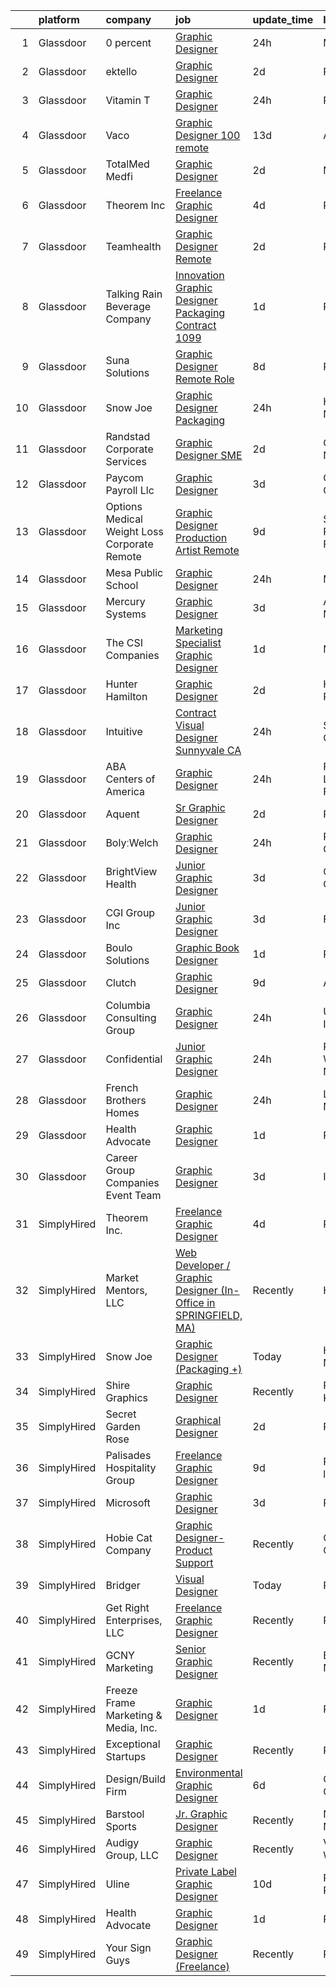 

|    | platform    | company                                         | job                                                                                                                                                                                                                                                                                                                                                                                                                                                                                                                                                                                                                                                                                                                                                                                                                                                                                                                                                                                                                           | update_time   | location             |
|---:|:------------|:------------------------------------------------|:------------------------------------------------------------------------------------------------------------------------------------------------------------------------------------------------------------------------------------------------------------------------------------------------------------------------------------------------------------------------------------------------------------------------------------------------------------------------------------------------------------------------------------------------------------------------------------------------------------------------------------------------------------------------------------------------------------------------------------------------------------------------------------------------------------------------------------------------------------------------------------------------------------------------------------------------------------------------------------------------------------------------------|:--------------|:---------------------|
|  1 | Glassdoor   | 0 percent                                       | [Graphic Designer](https://www.glassdoor.com/partner/jobListing.htm?pos=128&ao=1136043&s=58&guid=00000181706e939ba11890e74494bfa6&src=GD_JOB_AD&t=SR&vt=w&cs=1_96939d92&cb=1655448704361&jobListingId=1007945004463&jrtk=3-0-1g5o6t4u3m6oo801-1g5o6t4ugk62e800-33f6cca3065f86f6-)                                                                                                                                                                                                                                                                                                                                                                                                                                                                                                                                                                                                                                                                                                                                             | 24h           | Miami, FL            |
|  2 | Glassdoor   | ektello                                         | [Graphic Designer](https://www.glassdoor.com/partner/jobListing.htm?pos=116&ao=1110586&s=58&guid=00000181706e939ba11890e74494bfa6&src=GD_JOB_AD&t=SR&vt=w&ea=1&cs=1_f957e367&cb=1655448704360&jobListingId=1007939128624&cpc=BAEB662971763A76&jrtk=3-0-1g5o6t4u3m6oo801-1g5o6t4ugk62e800-d7097553dbd97a02--6NYlbfkN0CLjQmfy67UqlWxJvyH5uxFrQGBFL1cdeZdgq-fUlKTljvii19VO40o9hODfeR06z7sDy9XtxZGHLH6ohET2hG2vKxb4rhxy2YOTlWswlgTL2P2wMLvE1IMPlX1FU-a22U8whA9cVrk7NhbfzDHfYz4fNNRug29XSALXPgIPp-QIayVf0hJBA6dMV2NBwdWEkNMob9BOOpzlkgQRvmnD2Biz1LJQGspaD-Y7CMn1dgWFq9Ir348Dje02jGPkAC0PeY1mInbojGvCtC5WBM0-aY4acHUbT1ztVneq5i7Mkt0qexjvAWB82YRBof7Klp8le8vAZFja8W8mQLvsJA8zWYUIr8u8m3u9pJ8tyVRMNQk3uEzL3V0s2YIJbBXQTPJ5tzkw0iG1-C4cvWDG4CLaHdAyph42cwQYpAqWXiCIZr6sGjnrwQrEcZhnZd587UarVLCc-G0ktDW-dLSUAhVny2KI-n7uPMeU4FW8ltyZkUvIUiT0gxYsc5IGtYg0zm9TseeHDUi7UxxOw%3D%3D)                                                                                                                                                       | 2d            | Remote               |
|  3 | Glassdoor   | Vitamin T                                       | [Graphic Designer](https://www.glassdoor.com/partner/jobListing.htm?pos=119&ao=1110586&s=58&guid=00000181706e939ba11890e74494bfa6&src=GD_JOB_AD&t=SR&vt=w&cs=1_f3d29c2d&cb=1655448704360&jobListingId=1007945433367&cpc=FA84DF7EA1EC2398&jrtk=3-0-1g5o6t4u3m6oo801-1g5o6t4ugk62e800-6bf31e8b81fa36aa--6NYlbfkN0DMrcEu7yrtATojKJA7cEzGQ3FdRGWLh0CZQInL4ECGI6k5tN82kdM0OKoro5eXmjpfezI00Q-HLmes2mpC2LoGeaegKU06BtmoT76B45YvDzTADU2RRCvXd4EtI6tKhIyYGvNzaSTH3kkihj9y7QgV8fGb4AJe_cbRrh5DqwmD-CNuzXg-nDwAhUol4gRg9PYKpbT6onluOjR8R6C-3k0OPP9BoWfkpi5D1lWa9JB-AOvP2W5En12jbdCJIwEDKkJzIyxYj55-n6EUkMPN5v4pep5x79-A9GW6dQTEB6mQB_qHudvW6-0i_muOCj2Igz3Ehhw2LeiH-QHAxw-MEbbK0alI0zDxUUHNNbpF2Uyoz_QctV2OfxGFY78XBo0mk1WUanKhq2Ac6cL4TSvYJP3cdALpl8VYZjr8owX8SajVkHQolbWWETmpNQNKS53YcothwaI2pxwRCeRlNAznuli__LwdWmQCOrc%3D)                                                                                                                                                                                                          | 24h           | Remote               |
|  4 | Glassdoor   | Vaco                                            | [Graphic Designer   100  remote](https://www.glassdoor.com/partner/jobListing.htm?pos=115&ao=1110586&s=58&guid=00000181706e939ba11890e74494bfa6&src=GD_JOB_AD&t=SR&vt=w&ea=1&cs=1_838adf32&cb=1655448704360&jobListingId=1007916376483&cpc=2CAED5C921A5F994&jrtk=3-0-1g5o6t4u3m6oo801-1g5o6t4ugk62e800-08f28e733b05aaab--6NYlbfkN0D_sybMACCpf9B-677oK5j6rPldVB6BlrVvFjO_o-GJZbzuF-qh4PxErFUqfUsv_6vhl0jY5Q-yQPH-iHKHcp_XDbJBS22ZwItoKejFa_j4izDEiupumHMXEFJCGUZZEOt2d_BvevA5K6Uc0H9mlJj2RyN6QL_iHcfzLqKw589fVrR8pTihbEaeP70vSMdkvnWM0fwzMAgumrVeSORGb5-8uCL_Kn8Bv8p-2JvCJoaOOh3IX_8iZ-MGjKBui2lu94QBoFx0nq58fg4raUFSiwcNSLAfs52SvdRyp8rLeBD3jPow471FiMNY66tp0EzkEvx5yfON117O3w5O90x0EUPjj_sTA92lREd-ywmx7THsEkYwbccjcPn8b_BJ5eYy3vxLtlPV9eOCP91N9rHWRN4uo7wFTXdk-wFsTQsgEIvmDcgVd6Y6s1KXRqWGZZr4SWxNiyCzijH-Gi9AhfkH3Tcm9tgcsC3t1cKpGpiS2wjZ1gbqyuxYIk2jnUE9AVdZdi408QRbhxbEKzo5iQtfmW4gbvUHaUdhVsxk83F81YohSA%3D%3D)                                                                                                         | 13d           | Atlanta, GA          |
|  5 | Glassdoor   | TotalMed Medfi                                  | [Graphic Designer](https://www.glassdoor.com/partner/jobListing.htm?pos=120&ao=1110586&s=58&guid=00000181706e939ba11890e74494bfa6&src=GD_JOB_AD&t=SR&vt=w&ea=1&cs=1_b460e671&cb=1655448704361&jobListingId=1007940051033&cpc=334ABAF5D42DC775&jrtk=3-0-1g5o6t4u3m6oo801-1g5o6t4ugk62e800-57ade0afddec43c2--6NYlbfkN0CAbsJB8bju6vp3YzCtcC1o6rQ0eFO1yXn-OHpoI-lP0DaRmu6MITyG7eKv3cg2fC58nFXxunZApxZ8Er_MhaQ4nh7YNu7PvKtkBoJN71Va4D8t95l-CLIuEZDaCK1twhlCeDthrxOZtod5KNkAY60id_jRRrCE0XLa39qPXNpYbUgVKukzl9qTTE37NuC1z0cMIy8NaWB-zKJOJk86ALnrNFSKkzTN7ncqrCmRTDj00Y060IHRy2HA7bpNNKaRW2zM5GYaYyRkshypB3-77V-PiS_Am79-8yCFQEHQd8kRiBRt3wiRLfQ1jNQu3PR6GC_oQHhg3QeCJAe6Qpk1Nz5Ttn1xwROQl9Lvf82zr3li_TdDu7Es_Baa0EMZu9oIk5dzOVkx0QnMUpkr6Kd4vUrQV42o0XfmbvDur6RgkGNOJqGSEk-6bkxEgsi-6XJrymQ-YOgR0tLFXZhmFgZLN4EZynpx7iyQ8lIU883-KRgwJJMPFdBSMTIg1SAkD9VObog%3D)                                                                                                                                                                     | 2d            | Metairie, LA         |
|  6 | Glassdoor   | Theorem Inc                                     | [Freelance Graphic Designer](https://www.glassdoor.com/partner/jobListing.htm?pos=102&ao=1110586&s=58&guid=00000181706e939ba11890e74494bfa6&src=GD_JOB_AD&t=SR&vt=w&ea=1&cs=1_165d9e0c&cb=1655448704357&jobListingId=1007933778137&cpc=8795CF9063CD573D&jrtk=3-0-1g5o6t4u3m6oo801-1g5o6t4ugk62e800-c6f76b686089fad8--6NYlbfkN0AFW8_jy3Exud-3yScDe6C_gOnco_vY6PGUfytLF_4d6EkTCpOAWV-CrHKoiYYLwIqg1l_gI_lcE6Sgc6Z0AbUcjp9OM2Gim2qbKXCOcZaAhiPME1DQ2wZs7zWrQyxgM_WwQXANWvgVEC4Lx131mJzhmPIQ_XinjlxfRdvB2NH3Hgy4UHt9gIwQdv5K2XbsF0XI3UxlD_L1TDY99nWgdNZ78ZkhXdrCkXO0hBT4XsYspBx4mclD7yEWGaLMlaIev2R39joPfyWKMXvplcY5GJu-MYeUjPvkeveXGpGAFzAIIU48B7K2h34ur3xNRppgcVdmy789N_yJsM14PIOXKDD4A4jcjf1mGmKVSmKsLJtRUuwS9TgChbh2sadUQIfTv60BBSp0wo4FgAy5t2wWt9BFPqIGDAOPb-uKdgc1XXy4DOMDY35LijhxzFW9mtY4qVnZJT3gfHe6k-6tfuPaj0zrPT1mDMnGIfP62f0SXvV20GGZ4g34huka0goK7uky2Rs%3D)                                                                                                                                                           | 4d            | Remote               |
|  7 | Glassdoor   | Teamhealth                                      | [Graphic Designer   Remote](https://www.glassdoor.com/partner/jobListing.htm?pos=110&ao=1110586&s=58&guid=00000181706e939ba11890e74494bfa6&src=GD_JOB_AD&t=SR&vt=w&cs=1_3f9e9f83&cb=1655448704358&jobListingId=1007939772563&cpc=6FC5BA77C9A4CD78&jrtk=3-0-1g5o6t4u3m6oo801-1g5o6t4ugk62e800-44e5ae7485aa3032--6NYlbfkN0B7JmfrMhpJRSMUlHaLP4NRjF3FJg9cb0WKAV__BHI06IkPPY2OTo0TLZctw764p0EF7EBN3xUex5YquRxeNFP5LFfxTk1sLWOywg3ZNQYw8pyARnZZlMMyR2Q2Qzp228xK0w1E9WbEMa44hiiJaN4k2YgrakggvdLEHOXa6kUBfzfNa5W1-6BwqnoNaWW6_WVqqTIV65c51hrw0SSKySBViwLPtTLscoJPyt1R-NsIYhiOjbFihaz9XF_NvhP6ABPujOts_bnQlEw5ot43f2c0uRug_uj3f8_WM4tl3_2DDDsWMvrvRELxcbHiSm2d4_afJ1XyfXZgG1EXL9H049c6eA1oZ6fQOo7rpE8PWDiP_qaM1zvsHvVW8acMq84vEyx-IzUzIa2FE8KGl5iQp87Msvrk2ZC4xoJECX7dRc7bQ7bRRMfWuhqJPIrTlSjgHz_oJqHHgRInAw52Q5yv6RBHLzoZTkFxNqJ6yHOWJfaG6NL1hkxKtjBOzhCbdZwXrTeSAfyYVtbOKlrYe_KtTPMjg26QRvRKtPjYiayokxOAXYejrnfWe2uIOfthorh-l_skVdikWyFnXw%3D%3D)                                                                                   | 2d            | Remote               |
|  8 | Glassdoor   | Talking Rain Beverage Company                   | [Innovation Graphic Designer  Packaging  Contract  1099 ](https://www.glassdoor.com/partner/jobListing.htm?pos=124&ao=1136043&s=58&guid=00000181706e939ba11890e74494bfa6&src=GD_JOB_AD&t=SR&vt=w&cs=1_054b5b7c&cb=1655448704361&jobListingId=1007942887094&jrtk=3-0-1g5o6t4u3m6oo801-1g5o6t4ugk62e800-2eb029b83ed83f64-)                                                                                                                                                                                                                                                                                                                                                                                                                                                                                                                                                                                                                                                                                                      | 1d            | Preston, WA          |
|  9 | Glassdoor   | Suna Solutions                                  | [Graphic Designer  Remote Role](https://www.glassdoor.com/partner/jobListing.htm?pos=117&ao=1110586&s=58&guid=00000181706e939ba11890e74494bfa6&src=GD_JOB_AD&t=SR&vt=w&ea=1&cs=1_032a7c55&cb=1655448704360&jobListingId=1007926454974&cpc=47CFDC01B3F81FAC&jrtk=3-0-1g5o6t4u3m6oo801-1g5o6t4ugk62e800-b8d5b52d3abaf145--6NYlbfkN0CrKuqFZ2HChdZyiPpNbXltZG8irn86HcrPSLd6tRIx4ZVIhI3EJU2hNTlUwn7jSESv8YR8b2Eq2w7k9SOve2S_0zdl-PrxRV24aQ-7NDrJlvLtQna2nRoYND_fNhL2_VoHmScG3YuvBo1N_Wge87rf440oWhqNhO2dNrrc7e7a22i0ylZQKvSVdM2Tt59phaEr50e2sh7ObijCdyii-EXA2DHbLYd5PUP3bMGQYyIs_mtsUU8BTaRYDMcgJbswFgs5CxR6iYHTGh7HKh0nmzM4xQMDmGdUeNlIGRwyN-12em1NlM1za4UnWcx3OgYMA6kEpRhsLgHU7kzVi3yYuYAQ-GHkuaRno2sY8IZmObafJghxpMGPEN4PUL2H-4vFKjpAelvtTWe9z9E9S3G5u2IZFljaHw8ZZwzuJpRbVwi8XXbOg7GiDaIxI00VLlsd9-vHgzXfB-MxBDBooQKfB8pTyBBZQd9_ZO_6Rfw0uyPtk-nczsj7IzJZIBGvLKOQwFbYflwLzV4eef-gOGIWVEF0)                                                                                                                                      | 8d            | Remote               |
| 10 | Glassdoor   | Snow Joe                                        | [Graphic Designer  Packaging   ](https://www.glassdoor.com/partner/jobListing.htm?pos=101&ao=1110586&s=58&guid=00000181706e939ba11890e74494bfa6&src=GD_JOB_AD&t=SR&vt=w&cs=1_0e9f5162&cb=1655448704356&jobListingId=1007945537238&cpc=306CA5D721721ED9&jrtk=3-0-1g5o6t4u3m6oo801-1g5o6t4ugk62e800-e08c966617f54369--6NYlbfkN0API7c6ipb5a-SpimxLJwy47ByrdPU-b9RqCRVfhpWhTrr9b74dt58mfTG5jxvYLwqNjjwanPQep2Iqf7gD8p8T9GkhJAK9ZfyMUMNbLJStznARDgibL2AdwB8Zg1RZXPxlFjcQAehalT9SJ58-56nvNdvZOK9fY7cYDAiwvttcpOdMcAR4jWv_IMPx3mICT_sGMsOQdLA7yux-fa2RYx-QCzIdGh8r_gR6dfvGwxHHaZ9HQv7NYno5gRNLW5SJj6FKG233ZPSXzV5JNe8G0Bf4YSSxIClQY_C48zfNe8lfvlK0cq4fsRJxfjTmgJ7RpnQNLpRcvax2vP7yJ_JUckBwHLLmGEzGU6zNKsMPRFg92n60r-ThQ2glYCcJ_5uAaE2qyHocDnIP9UdmiaXIbNJqmfqVxhNHxSCajlVT0jfn8bbpNnRLccpNUREELCE_xj57Li_aq2tVHgLwa9T66foLtQUkGCTUBn-5E8ktjVg-2Tu61AkZ-EQZ2zeLKsPZjacgHlIcVEIoT3yjuiqhrJqqNjC63U-AhDn4m4cjE-TydA%3D%3D)                                                                                                              | 24h           | Hoboken, NJ          |
| 11 | Glassdoor   | Randstad Corporate Services                     | [Graphic Designer SME](https://www.glassdoor.com/partner/jobListing.htm?pos=121&ao=1110586&s=58&guid=00000181706e939ba11890e74494bfa6&src=GD_JOB_AD&t=SR&vt=w&ea=1&cs=1_6a185cf2&cb=1655448704361&jobListingId=1007939537978&cpc=654405A9B1E0A9F5&jrtk=3-0-1g5o6t4u3m6oo801-1g5o6t4ugk62e800-6a98057842e643a5--6NYlbfkN0BI5uAquhv6luMiTjTK_pX6QnJ2xp26kgPF5SzwDlAeCi5lf3b2XVfwewJLgvbddXrB-bx14vqvzRFh540zPxb-vJXZ9Rp9Rszh4fynDhFAaNpTaEHk9cR3ylamPBF8FSCqOKQMcWpxcAtL-v9qXTHOXd1tBbj2byEuPn5KPyH2HndgE38kp5Qqv-Xm4H-qyXelj7C39mqPMNrPe7OXOu2He1ySBG-nHqrbOcbwMNL7ZCm3EmzEcHHB5uzDJP4yiysIooV8WTYcRL3P6q3MrDQhGOpNu613A46REub0DHmziqDPJ7H_uxRxF6aYbiPrDnSZBm-kiCMIO8K8M7h_iQf33YAwpLXduLc0Qi38UcoJBuxFAXNEEj1aTHUyo2Y0hFbc3NoTA42oxAX7ifQXiKZIG3ul47_yMgZA3ZW30C9HXWPgEvgyB2d-ZQJ99t0MBplADkWpecKyADlEqwmQ-kCTB2spLUJovT0-s-PUsyOyQPnOXl04E4YcBen_TSD63cDa0jQqHgY4mGxkEjYa8fW7FsAi7hMogqJIDDXHFAnraHTX2A3HRA7y5yGBI3F7oA0ZcyatgqIvpENte8tvdcn98O2f0xGggjzfOn8lqcXIgv2Swg6n6MiinRoANHJzNMAMZenaHRImdBQtqk_L7Gd_)               | 2d            | Charlotte, NC        |
| 12 | Glassdoor   | Paycom Payroll Llc                              | [Graphic Designer](https://www.glassdoor.com/partner/jobListing.htm?pos=111&ao=1110586&s=58&guid=00000181706e939ba11890e74494bfa6&src=GD_JOB_AD&t=SR&vt=w&cs=1_0307a045&cb=1655448704359&jobListingId=1007936919004&cpc=217C45A42544DB93&jrtk=3-0-1g5o6t4u3m6oo801-1g5o6t4ugk62e800-64f2f5df972715e7--6NYlbfkN0DpgGw-HIcDKIrGkThvmUQVo__cmgBjIYVPEhWPn8NA_hL6kGYuvPJaInvVc2ZU6fVIXURtqZKxwHJ_7qdTNVbNKZjzFVeZ2cuV7NJFGAVgQbhRXlPJ3GGIpOeSWrfoSr2Te54ZQzOziz-yhXUXuAGBN0j3bhTrJwOQ3rTN9p-TJSXoQ2zfEU89sytv-r84VdlKTL8WkBnZ7lUgqGnmgO9Op8hSd-WwOE6XXpRuseB3NFzKC9zmxpKAXjodEqmUvh2TxrquZA2dipkuRfM3QUbSlvvaWJEpD2q0hNtvGcTR5TWdYkKcR7aNyzTbKtrX6vt10UbM2t7UEhR3LjgcQehQ3B7GzAXgDFQaXtxmG1rJpKTQKYZP9LWnC8J_-I07MLxLAIzm4C446HjrosNHy0oJRY4R37LFGRtp3MXk2RE9CE33Go4HJ3_CQoEa1uhQ98o0g4t-ijwHkkjVXv7lajbOSnTnNquKEmSt-2BVV170IHbj1jy_wT373YOCfsCeh7enwM0fKrQTIRHHDmuB5_ZgzTfam08CxdMsFh677i5-vA%3D%3D)                                                                                                                            | 3d            | Oklahoma City, OK    |
| 13 | Glassdoor   | Options Medical Weight Loss   Corporate  Remote | [Graphic Designer Production Artist   Remote](https://www.glassdoor.com/partner/jobListing.htm?pos=113&ao=1110586&s=58&guid=00000181706e939ba11890e74494bfa6&src=GD_JOB_AD&t=SR&vt=w&cs=1_ca274efa&cb=1655448704359&jobListingId=1007924226699&cpc=FB7E4A1762AE5BEC&jrtk=3-0-1g5o6t4u3m6oo801-1g5o6t4ugk62e800-2bf8d94c5823c0bf--6NYlbfkN0AmAiFrx6EDHmlxYwsl_Sd7CYI91iAkAKqr5ypBzonM2K9-h3HOtVLToDNI3o_6pzCXzk4SrtVfH8J3kFo5wEMzD0DvpkXXecRMRlEjc7mH5J1zl8BnTgvlx2HxHTYNpVDskgwnFMZtj7k9Sc_s5P8ya22oMSSDmAVyrsZbNQaW9oTPC9sKCFNLDXQlymv8J1yXU6WCdK8IWkrJtdaT3pg6OcBI732QadSKqob_bo5RkmDkIpN5Q_uD0GqKaA6SLdKu4Lfc22EHfu1hCQNeUxNQ5hxj5eoaBY3kLGc6VxTZ_hFGcUjMk5f0wlI52Scf1uJD5QZSfL32uQknuUt-Li9SxsIoMWTp3z6dt-F8dRe74liiNS1gqavXZQkV11YqcoEbqFOlHquyUWOBVJcuNEL2EzYJnyar9IqfLTPY_KAhMjWtPPsFMjDifYmXfiSG6V2VqSG9ZY--UZIZ4VlNOkOijSgFjS93zxLlzsz2-iAcrWlcAO4JgIUlVM0WwpdGG6O4KxZ7bu6z5gOsT8hSGk0-X_P5z5Q_CIb8daB7BCT5loeT-R8kJvHZTRQcEZ62lKwip0GIHV4h39AsTNzVGdjnA5P_5aEgQNzDBpK7vB3nsJWrzg0CeyeLB73mOCiwsvq55A2zSocNkA%3D%3D) | 9d            | Saint Petersburg, FL |
| 14 | Glassdoor   | Mesa Public School                              | [Graphic Designer](https://www.glassdoor.com/partner/jobListing.htm?pos=127&ao=1136043&s=58&guid=00000181706e939ba11890e74494bfa6&src=GD_JOB_AD&t=SR&vt=w&cs=1_39ab01a1&cb=1655448704361&jobListingId=1007944866274&jrtk=3-0-1g5o6t4u3m6oo801-1g5o6t4ugk62e800-c0c4108e67127903-)                                                                                                                                                                                                                                                                                                                                                                                                                                                                                                                                                                                                                                                                                                                                             | 24h           | Mesa, AZ             |
| 15 | Glassdoor   | Mercury Systems                                 | [Graphic Designer](https://www.glassdoor.com/partner/jobListing.htm?pos=130&ao=1136043&s=58&guid=00000181706e939ba11890e74494bfa6&src=GD_JOB_AD&t=SR&vt=w&cs=1_5069a645&cb=1655448704361&jobListingId=1007937011834&jrtk=3-0-1g5o6t4u3m6oo801-1g5o6t4ugk62e800-e28f8fa5832830e7-)                                                                                                                                                                                                                                                                                                                                                                                                                                                                                                                                                                                                                                                                                                                                             | 3d            | Andover, MA          |
| 16 | Glassdoor   | The CSI Companies                               | [Marketing Specialist   Graphic Designer](https://www.glassdoor.com/partner/jobListing.htm?pos=123&ao=1110586&s=58&guid=00000181706e939ba11890e74494bfa6&src=GD_JOB_AD&t=SR&vt=w&ea=1&cs=1_cb72d103&cb=1655448704361&jobListingId=1007942127219&cpc=9908D8D4413DBB8A&jrtk=3-0-1g5o6t4u3m6oo801-1g5o6t4ugk62e800-c794a13f998cf4a6--6NYlbfkN0ALa1BDYzz7gGdxtTckcrXoDTOKWR7Mer7Antruma2vvlW2mntiz8ZkhUTCxdNRumWMeVSSkjnJ1LlqbTZzSdkY4Kip4DRBBQpNvj8vkJ3UXm3avo4qPcnhiAsbfv8R-GREjQxaqK_AYJnE38UZsS5XNgB0STyQxYFleKgcuPkiWakilhevXwjYW_KBoPvaMrMwTS66xLfn9ZVk9PErrRdAa-21fhkjuiQxk_NfVuWwoSaA-LPX19IfvkLGO0r_jeuEgBOTcSMcXuD-JfV-VQH6A8jBnK2UZx-mtSyGLwAA3unzioRc5cOMalX2IzPT-px1Ka1wKwxwyCNxZ5tTInoBHiXUIHou22-JzWjFjczKJIyKfIvvnUztOyWgaCBWy9_563zg7IkPrgzLQGfzLNJi1q3MPnrGreiIzsIg1bD9racEYkNsEFVZjgbX9oaY6SPXE6osaL7S-0LSB8gAQojFgqg1maZP0U4WWWo_pkU5mX_R9_EHexwS)                                                                                                                                                            | 1d            | Metairie, LA         |
| 17 | Glassdoor   | Hunter Hamilton                                 | [Graphic Designer](https://www.glassdoor.com/partner/jobListing.htm?pos=118&ao=1110586&s=58&guid=00000181706e939ba11890e74494bfa6&src=GD_JOB_AD&t=SR&vt=w&ea=1&cs=1_c266715e&cb=1655448704361&jobListingId=1007939984841&cpc=B101C867B3EF2D75&jrtk=3-0-1g5o6t4u3m6oo801-1g5o6t4ugk62e800-f113af2f8dcb1cd9--6NYlbfkN0CQRQ3eiV4YWjrRS1ho7HVQ9JO8v6Fb3eU0yDOJbdOiEoxcbMbAZ5AqIhvJgyRVJMaRKc3t1-Ine-2oJpYjduY6l0tlehb6RlyRW-zvvAAMYvWjMBLzBKoYDpkvoNVMTX0k5TihGCerg4aHc_4DBIBLSGIVMidWLXUC_uS7wB8RhD09Gt6iLRhxeYKLOrqQm3sNTMcVr1Azu89vh7LhHUPtm1go3NzE11rHKy0KoSc8UBftIr8jkkAN4dxqE4l_2PrFFHUdqQCAFflHbfsCr-aEzFh2ENDpzFDfbA_4kBoAzxaLnAlqzyoIL2f5TN09MXVOJSvRTNR-Vp1Ak7cPvGHpIQfXj9dVic6mPvmJULBKTJEFmQE5i2_tmgYg61V0BSi7LfYoPP7U8y7foMb05uVvEq8skFJr6TmG9Ep0rBvgkGdF6upuqPguXFtLQPCQy1dXORfn_uAVtvmQ5Fif0l4Gv7N6MvlSge4UvE3Oob1X40qGA4HPQTZxCFMRE6bszXKrfSuZlMxzkQ%3D%3D)                                                                                                                                                       | 2d            | Harrisburg, PA       |
| 18 | Glassdoor   | Intuitive                                       | [Contract Visual Designer  Sunnyvale  CA ](https://www.glassdoor.com/partner/jobListing.htm?pos=103&ao=1110586&s=58&guid=00000181706e939ba11890e74494bfa6&src=GD_JOB_AD&t=SR&vt=w&ea=1&cs=1_a78c95c0&cb=1655448704357&jobListingId=1007945378017&cpc=F41FEAB56D215062&jrtk=3-0-1g5o6t4u3m6oo801-1g5o6t4ugk62e800-76b925e9aeea53ba--6NYlbfkN0Da55cD5SyBLpPH7k1CrVrulUOH2z8rmQzTVue5eMZiIWMOESjNKa5vE6wb6xy703ky7oYqgUHLU2DDeGKonN-Lf_CQFskaF68PnWCS525L4bAEfkBurPdE2geZSsAykddBBevtlKtbOFAj_P6EIRRN_iH7QF2eTc8oflGHRm1V5mi2p_hOqej3UO6dSjdOjq58FEYnhKC6AOr1Bs1qRsIR6JpDGv97JZJBYsYRjFke0ii_eKtH3HgbtqilVH85uJTxkiqx-d563ISkx3HoJnOuFuohO8nvnRpt9vHWBM9fPR4zIGXNLGGW7WFQcmQ5uz5WHEg0MybtPUQJI441baRWeQkyCy9nhFXC_6bFghBvKzh5ciLcVIFiM1aH8Zh6rk9glF5JNc5qcIDGcK6Cna1F9udlqPWfWSZtrvkbndByodVbpEQH2TVKJzvhrdtQUY4h9qIDkhmOxeoA6_EO_Dz7kl_XPMRlnFA9CuEI3MhF17wbsZsgNzcdFq-9akvd6uBzuFzsgW_ke1QAkWKoA3JluEV3EjfwTgy_hhlps3b_-YTbRdxeOtTIyLca1GC1O5-1gt5TFuljlv3WCqRIOT2Z8L22-kEvrWS2Veqn1g4trIcsjVJ9viJK)                           | 24h           | Sunnyvale, CA        |
| 19 | Glassdoor   | ABA Centers of America                          | [Graphic Designer](https://www.glassdoor.com/partner/jobListing.htm?pos=105&ao=1110586&s=58&guid=00000181706e939ba11890e74494bfa6&src=GD_JOB_AD&t=SR&vt=w&ea=1&cs=1_050d26c9&cb=1655448704358&jobListingId=1007945159446&cpc=BAEB662971763A76&jrtk=3-0-1g5o6t4u3m6oo801-1g5o6t4ugk62e800-c04f9b51ac07e505--6NYlbfkN0DdNONLqhA8z6QrX6vw37qu8cGScUjPKwqVQr3YAsb4-4WTJI3A_wgZHtPKp3tlbSyo1TmHtCwEmZcLf5qFTJxObaALrmLg-3GFEGfL_9TNbCaORMoFGOQifypC56rkeJIVzbmObVa9mkGwU23GvfAWZI0zFobo4tppRH3GlEiah4NblNFZ2AsnrulynuDNOzweHFS5e8JDmMt9xOwOf4vox2dO8t3BfoIrwpY_MFpF3R-8E8bpxBU4jVmWSVPxkFc4NUw4VWUk32ex0bggwuUoQbxo0sykDJWD771NUsb8abuamJP_CG9rYC22pa-_G-KfKQSPGg9V9Xf2f71bqFqeBWDzByvynPV4P8aU6Fy2ShTeWjBO4NgO7fxCENdMsT3fNN2FfI0xRSJLW7uTaOlP17Aj3vDDvr31AosTCVW7RpVki6v4wx6LV0iLKW90DyOkcBwmREUQ5W10j9Z7GnmRKB4RgmCsnbMLBMjlaWZ-UIlrFFZeNTM6eRpMYQvFRu9hW8Qk7dltug%3D%3D)                                                                                                                                                       | 24h           | Fort Lauderdale, FL  |
| 20 | Glassdoor   | Aquent                                          | [Sr  Graphic Designer](https://www.glassdoor.com/partner/jobListing.htm?pos=122&ao=1110586&s=58&guid=00000181706e939ba11890e74494bfa6&src=GD_JOB_AD&t=SR&vt=w&cs=1_404371d6&cb=1655448704361&jobListingId=1007940168729&cpc=F41FEAB56D215062&jrtk=3-0-1g5o6t4u3m6oo801-1g5o6t4ugk62e800-598967756ba94ddc--6NYlbfkN0DMrcEu7yrtATojKJA7cEzGQ3FdRGWLh0CZQInL4ECGI9gD0Wolx9R2EDT7B77c2cRZkYx-wKnyhquMKDIyhS8rOt7lOAhFDqR0mVm0xJxbbSGWT4IZxyYjPH4x2ViNQCn4kmbTRKv_tBKcGZPZ6rWF0p4zIHNSEVS4nJ6NOA_4RvQIT43nMADjA86BBy1Plr6ayTIoPhbJ_0W5ALZDB-hV-4ShWrbee8i7bnaT8uDxb4ccTL6Lqs8D9kkfQKhx3UK_pQgRmiixj_gA99m_Mq7OvBvHXBTFX5JIpElP46X6jj_WFLSPgsEsYBn9Ng2nq9nP2g7w-G9fy9JB53H68PJhU1t6eavy7ISz-FQxAv4Ku73ZAG-Uiqtuo9f-K4bCDrCp1iGkRjEyMOnl7gc06W-Rrvy9A48xCgW6xLd0WgZQ83oeotphSAYEPyjyXYWbCGTW9YwqbV5W-w%3D%3D)                                                                                                                                                                                                                        | 2d            | Remote               |
| 21 | Glassdoor   | BolyːWelch                                      | [Graphic Designer](https://www.glassdoor.com/partner/jobListing.htm?pos=114&ao=1110586&s=58&guid=00000181706e939ba11890e74494bfa6&src=GD_JOB_AD&t=SR&vt=w&cs=1_a5877d17&cb=1655448704359&jobListingId=1007945330601&cpc=45DC3EB807283E85&jrtk=3-0-1g5o6t4u3m6oo801-1g5o6t4ugk62e800-dcb11781c99f6867--6NYlbfkN0CqWyKI6aD7ZoLJo0778f7QH4ysySb3kVjVYgdnPqfb5eOb2ysPeRf9DaXBnp9iYqsh-ICpEMjAMfNw8C9CRTj1c-o_i4_4YGOgrmJZ8_xEtSqrAxje8j5eozlrd4YTYzzFwmRKTtepn-xEwhh7X7-Z5HPBvKayd9v5Kaxp_tCvaxNNMMTaeb8Qgk_4oQbvHUOSrJbXYLVsBDZxY_KH0-eENPcrBWnNazWj8Z2BrtAOlSp8TPxxpEdNifk2CJK6v9a8Yj7czxpL0of9L_3Dl4HuSpj8XKB4MDhBsafyrG6dYt40ULNFxv-8KEj4FrcbonyKF6Pxkl7IwHgYil7m4AGDVTrCbE7KI8tdXxHKlcQKJN8cjblWeBtcAp_iKrG96ZhybyZqxVKOqMcrAq9OLQ2ELMLYPbOvWih5UHfR268JSYi3XsSsQXKeKzl4BmuVrqXDzvTTw12aTgskCArnbfwjh_F0-LUXLe4sCAwhUiCyb6uupKdpPmWZbk2kUyq9JgQ0l42Tas77UFxR4KhiWyuNP2UkR_NYGDDAvrkbBiQpiBJ8iRaLMcXgORsB8aZRAbxhnn5VYmnM1jvPNxfYHGul)                                                                                        | 24h           | Portland, OR         |
| 22 | Glassdoor   | BrightView Health                               | [Junior Graphic Designer](https://www.glassdoor.com/partner/jobListing.htm?pos=129&ao=1136043&s=58&guid=00000181706e939ba11890e74494bfa6&src=GD_JOB_AD&t=SR&vt=w&ea=1&cs=1_ef1722ad&cb=1655448704361&jobListingId=1007936804160&jrtk=3-0-1g5o6t4u3m6oo801-1g5o6t4ugk62e800-25cd85dcb3946be5-)                                                                                                                                                                                                                                                                                                                                                                                                                                                                                                                                                                                                                                                                                                                                 | 3d            | Cincinnati, OH       |
| 23 | Glassdoor   | CGI Group  Inc                                  | [Junior Graphic Designer](https://www.glassdoor.com/partner/jobListing.htm?pos=112&ao=1110586&s=58&guid=00000181706e939ba11890e74494bfa6&src=GD_JOB_AD&t=SR&vt=w&cs=1_37fb3e6b&cb=1655448704359&jobListingId=1007936444215&cpc=47CFDC01B3F81FAC&jrtk=3-0-1g5o6t4u3m6oo801-1g5o6t4ugk62e800-2b5909ae49bb43f8--6NYlbfkN0CmPt6JXytAhZscz-5ZOP53MMQ49Xi4hmwETo1lvmuAlTU8vZDiHq8TANo4TpJtu6V5BvtbAjljC8iCdRFJD4Ye89otX9TPsWfqPVek2mArkbTyplUuq-HQSrrb9ayP7CjojZqlGJNloCdbnv5CCkvpm6cDMD5wnGdRG8oEce7G5BRW6BI8wm90wJysuk7N-CIElfxN7_p9ngJQGrtztSEs73wawX7tMmCoDfCL2ZdcaQwHmUUS-iSkzGZPvJ2HzEaKw3NkEfgjSZ9xAIooC6chr8xQN1gicYGF7ERVekGq0VfZSwfbzdxn6hebdGT1w9QD6vcg7Y6bukxuZp-qTORCq128LSAQO1eCCqOxjaI94AsZiqbMhNBmaL5nsSJsvE6iF2zYfyNJssG4-SM5hf5wvWvGmF5DM371Og3xkdYfFPl_dT43ZOCnih9RyDNQRn_KPJ53WfsV5Lyn-89fAqJe_yP5jlMTr7Sl2nlGKYR6uUwZQjxEUdX-5ecHMzwis5jPGaTosQwzBHzTNgIQc3C5sufcyIRUYXP4hbVtjx7Z0ZCUAUI1ZCpw8OGXInETnag%3D)                                                                                                   | 3d            | Fairfax, VA          |
| 24 | Glassdoor   | Boulo Solutions                                 | [Graphic   Book Designer](https://www.glassdoor.com/partner/jobListing.htm?pos=108&ao=1110586&s=58&guid=00000181706e939ba11890e74494bfa6&src=GD_JOB_AD&t=SR&vt=w&ea=1&cs=1_543dda38&cb=1655448704358&jobListingId=1007942616571&cpc=AC285F3A3ECA6BB0&jrtk=3-0-1g5o6t4u3m6oo801-1g5o6t4ugk62e800-2ca57699d42742de--6NYlbfkN0D27ridyL1cQZM6mrVFW_EFdxxojA_U9myCx73wBqri-FCJMhMa0-S9wi5SOjRz7GN8ZwLJKac0MvPtl_dqoBrmjLYVmyFztz0_QPUyROEYTlTtMXT_9NHRgkRoox_aHK2jJ_8ZcWhMXS5MB0IId5kqmPxDO9tYDiSGcL1FqU5YxvEd_R_JD_MZgSO5-80OF3xwTVmDCXfD7y-59vduiJlHkLghqbWW9nl9m9Dy4mkW-eW6B0WdMmxOcDFD-kiqndRAibRvL-oS5J0cQF1sCsKcSMQ2s-6kqSszwDWcxqkgYeH2JtCPAZflQCN2rVr3_hzCDwRFZen51p82WYOeKSyv-DsE7e5PRWYp4rT15mpQy-oCSR1r_o8Hl7kmBIgpq8AgfKwjGSqNRlx9gCjICcEdkdErgQt_GaerJ2CZ1PKYnXEc5fAC1CJbBWc5zX3VVX5dxmejGvCakDemr0ACy7PumxIXpDUy2oiVI6XzjFc6R-uTd2XCvMD0vxB4sQp3oupHQfXTD-mH4g%3D%3D)                                                                                                                                                | 1d            | Remote               |
| 25 | Glassdoor   | Clutch                                          | [Graphic Designer](https://www.glassdoor.com/partner/jobListing.htm?pos=126&ao=1136043&s=58&guid=00000181706e939ba11890e74494bfa6&src=GD_JOB_AD&t=SR&vt=w&cs=1_0801cfce&cb=1655448704361&jobListingId=1007923577354&jrtk=3-0-1g5o6t4u3m6oo801-1g5o6t4ugk62e800-53dbdef0ee9ecb38-)                                                                                                                                                                                                                                                                                                                                                                                                                                                                                                                                                                                                                                                                                                                                             | 9d            | Austin, TX           |
| 26 | Glassdoor   | Columbia Consulting Group                       | [Graphic Designer](https://www.glassdoor.com/partner/jobListing.htm?pos=104&ao=1110586&s=58&guid=00000181706e939ba11890e74494bfa6&src=GD_JOB_AD&t=SR&vt=w&ea=1&cs=1_79fed6cb&cb=1655448704357&jobListingId=1007944748917&cpc=654405A9B1E0A9F5&jrtk=3-0-1g5o6t4u3m6oo801-1g5o6t4ugk62e800-676260b1ac8dfc0b--6NYlbfkN0B1363in7eJgJupkTXwMTOr35iBh20jqkFogNbiH8_ToOqKic01M8CYQ8LmKSt0_ZqlM1pfZD2Wz5SJmhMgQpXR9fbZMTg5kZLdx57mKe2j61rsKgZm4DyxB1xtUUJ8oxA9xcoQHzzQeiN6rqjorOw00hdC5CwbAH9SiiOClhoqH8W1FHZmpe-LVARNCmTV6AJLp3JkD6u_2piCGTzCWpVp7HHhVL7R5sso20KrVgH7aWYIwrZthxIeB0AYuydkGXk3fooLn8OdS2VVD39Y7JlA_FLX4KwPlSGqOIeF3WEy6X1SX3LxI8QrIWOV6XMuR2iprxUmXKcG0qTvs-m4-MS1hZ8Gm6ksQmOdjwJ0NnLY6bWNNURN8tE7OsxWLAGsSmyG3uJALSBlTzz7yF1DBq3uYmHrmjoYxAyPv8BobYF3PwyjE3xJGxH2AzTxpe6sfnt6RjFSkV3TK28gwivTKfsohvYXQeHBw26D2T4GYq_USu1f120CtqgAbaQLTcwE12M%3D)                                                                                                                                                                     | 24h           | Urbandale, IA        |
| 27 | Glassdoor   | Confidential                                    | [Junior Graphic Designer](https://www.glassdoor.com/partner/jobListing.htm?pos=107&ao=1110586&s=58&guid=00000181706e939ba11890e74494bfa6&src=GD_JOB_AD&t=SR&vt=w&ea=1&cs=1_6cf7cc2b&cb=1655448704358&jobListingId=1007944701572&cpc=BCC169F53084E245&jrtk=3-0-1g5o6t4u3m6oo801-1g5o6t4ugk62e800-c0ca50b6fe18114f--6NYlbfkN0BzXOgwpde-2lwi8ypFyi2PTfytM0dmMHIN7r1zuPwsNj3sIKcjtt4q50uvdAo2kU4ZwltU87An4wMOuUUy2Wh5Xhvx9GdCHWAiQjyiwnS835hTJ2VZMuvWeeqKvtNS8q1jvDon00LKdJ9FZkuABvY9xHx69Q5FyhNdcy3ieZ7zfpa23Eo4lTbRPmUMpjGGmNurMpRaCNjJ2qaz6y3Y3LCUPkpwkypUJSrvRDMDBWdiMY8X9C4DlGTvpeNaJne6FS2BM8aFCpH8Zm0UStWN332-gQyTDm9N0RZrxa3JtZDKoOXv9tjPaJ9xyAtMw8DntJXAx413C08D8ZXRGPg_kDZhOBMHpYLB933LCSldrf-fGTgMkUmMTcT_Lnc90xwGfybZhjR0wsNz2dTaaxWAWe_6Q8AEdDvAYtb_2KdLvxBO0PXnPeuVqLe7Mjy-a4OywDafHBAf5X23rQ7vtB6_066wtgUH4KAW_b1VeF0nXmULdTTyw9jDrX6T2H22XujNUwI%3D)                                                                                                                                                              | 24h           | Port Washington, NY  |
| 28 | Glassdoor   | French Brothers Homes                           | [Graphic Designer](https://www.glassdoor.com/partner/jobListing.htm?pos=106&ao=1110586&s=58&guid=00000181706e939ba11890e74494bfa6&src=GD_JOB_AD&t=SR&vt=w&ea=1&cs=1_52658ecc&cb=1655448704358&jobListingId=1007944546850&cpc=45DC3EB807283E85&jrtk=3-0-1g5o6t4u3m6oo801-1g5o6t4ugk62e800-4d01bbff549f7e15--6NYlbfkN0AuFp1xqTF67UPNd3lBML4x9yNQdppo28i0eh7WI91Mf83LEzy4rHfN8GsLTer6Q5JuwKFWyKqz7Lsov3LJiX1PP_sVj4JBcvrO91vzTPAI7Mcj5NuI7bksU-J2S5QCcrXEcLFDGXNQ0WvZp1AeV29SQQ4QhNKv2Axn-kZcjtF7x2gcOi5k04XY8yoB9D_--P99vm-vvMV1ADAYKTa4Ba127YwRZR5r4OjfyTYQG-IHG_HuVA0stKddioBfGPE1HerJU-bXYDzbn_ggtSsnivjlNkSFPdRY4P_a9-r-jfkAuojYNwaXfG1Xdyg1ZL6tOzlk5HkYeFSwHezJ4fZ3xcxTsM9MKhSqJEKH-jnikPFAYiU_ImU-qnZCBGQSk_ltw8vkjqJ9dz0kmS8K6uwxS_W_WcpUZdwo9r_kyfL3Dee5TuqSrKnDZ8yGhlr5cMZOLsE3DKHeFVemoVBgLO93VDRrmS6zFZ4PCnoOEWitxic8GQFDieg-23q7omrk-LDlTtTIL8vtVWz-TA%3D%3D)                                                                                                                                                       | 24h           | Las Cruces, NM       |
| 29 | Glassdoor   | Health Advocate                                 | [Graphic Designer](https://www.glassdoor.com/partner/jobListing.htm?pos=125&ao=1136043&s=58&guid=00000181706e939ba11890e74494bfa6&src=GD_JOB_AD&t=SR&vt=w&cs=1_12cfe141&cb=1655448704361&jobListingId=1007942183782&jrtk=3-0-1g5o6t4u3m6oo801-1g5o6t4ugk62e800-65f90540baf94cae-)                                                                                                                                                                                                                                                                                                                                                                                                                                                                                                                                                                                                                                                                                                                                             | 1d            | Remote               |
| 30 | Glassdoor   | Career Group Companies Event Team               | [Graphic Designer](https://www.glassdoor.com/partner/jobListing.htm?pos=109&ao=1110586&s=58&guid=00000181706e939ba11890e74494bfa6&src=GD_JOB_AD&t=SR&vt=w&ea=1&cs=1_03bcb22e&cb=1655448704359&jobListingId=1007937042280&cpc=C4A69CCDBB3B9599&jrtk=3-0-1g5o6t4u3m6oo801-1g5o6t4ugk62e800-22a886262a2af1b8--6NYlbfkN0ADKcmrEHhDhnI8w-excfqNuB7NRzZ9OQYPBg0zbWgSB9JRKyowyC6VB67Xch5xkV80G8wAZm8-1MfhUf9cAnV6jLJGCj3TxjBa-JyKzyK0Kok0hw5B1XoojqYqxEeR2KRYIYyroKW04mAZz4zVlCaVto-0wdOYpVBXyYjV1M8T1GFaqs_Mn3KvMG9pQ1QDGK4edkUSUgjZouG3jCK19mgN2v7D1zO-IKgqvgXQ_uCe6WqK6Nbsk1TXH6EFSx6RNfHl2oGOSMje3JTKHQdZdodrnVOmoP_X-axCDZxOgwa7Ja12rswBXu3MjJNr9IfO163LhUlhHxb8kWFRIPjeOAsmFPbpztHCASlVG1dsqF_0eriW1zPylCv9TdsrAL8J_TpiW6qwuzJcMBaC5zmmIYuVLLnS9Pzjt6G0n-IarHDGHYdBDscNXKu4wyf9LTYb7vmM1B1sfH9a7-Mh821gTQ6lao-hKvj9VAIidhEe8wZdrZzuQL7qJbNGQlPF_gYsdnc%3D)                                                                                                                                                                     | 3d            | Irvine, CA           |
| 31 | SimplyHired | Theorem Inc.                                    | [Freelance Graphic Designer](https://www.simplyhired.com/job/X9uns7gwmHwlm_ccFdh4AiB-UXISgpLZ7m-DP3rc-uv3Ok7Ouux7Ig?q=graphic+designer)                                                                                                                                                                                                                                                                                                                                                                                                                                                                                                                                                                                                                                                                                                                                                                                                                                                                                       | 4d            | Remote               |
| 32 | SimplyHired | Market Mentors, LLC                             | [Web Developer / Graphic Designer (In-Office in SPRINGFIELD, MA)](https://www.simplyhired.com/job/kdDKEVojufcVMH10vEpQNtf-fbxzehti8PQJudzg7GIUfRr5_tUjIg?q=graphic+designer)                                                                                                                                                                                                                                                                                                                                                                                                                                                                                                                                                                                                                                                                                                                                                                                                                                                  | Recently      | Hartford, CT         |
| 33 | SimplyHired | Snow Joe                                        | [Graphic Designer (Packaging +)](https://www.simplyhired.com/job/bVVClWlvFvY5f6DqAlFFph_isncjFK5m9IzmlgnMB4kdfGK0mGdzHg?q=graphic+designer)                                                                                                                                                                                                                                                                                                                                                                                                                                                                                                                                                                                                                                                                                                                                                                                                                                                                                   | Today         | Hoboken, NJ          |
| 34 | SimplyHired | Shire Graphics                                  | [Graphic Designer](https://www.simplyhired.com/job/qd8IOzasmMwcHsPHgTFsqbdn8uKCom27nk6lrw4BK6xt2FDUmiPo4Q?q=graphic+designer)                                                                                                                                                                                                                                                                                                                                                                                                                                                                                                                                                                                                                                                                                                                                                                                                                                                                                                 | Recently      | Park City, KS        |
| 35 | SimplyHired | Secret Garden Rose                              | [Graphical Designer](https://www.simplyhired.com/job/MBp4tNEkQcaorDspj64t2e3OSWax_qw_Ft7Wm6MF11TZ9H1pWtFm0A?q=graphic+designer)                                                                                                                                                                                                                                                                                                                                                                                                                                                                                                                                                                                                                                                                                                                                                                                                                                                                                               | 2d            | Remote               |
| 36 | SimplyHired | Palisades Hospitality Group                     | [Freelance Graphic Designer](https://www.simplyhired.com/job/1IshJpmbx9FqUXzk8L0mjicDnXArkPskbkZx4r4x5tt9cH3y3iMoSA?q=graphic+designer)                                                                                                                                                                                                                                                                                                                                                                                                                                                                                                                                                                                                                                                                                                                                                                                                                                                                                       | 9d            | Remote +1 location   |
| 37 | SimplyHired | Microsoft                                       | [Graphic Designer](https://www.simplyhired.com/job/uYQkYMFQHlWfJRd_vAdBm9lTGmxMPl7KJehCIpHQ9w_7i7o0rH7AQA?q=graphic+designer)                                                                                                                                                                                                                                                                                                                                                                                                                                                                                                                                                                                                                                                                                                                                                                                                                                                                                                 | 3d            | Remote               |
| 38 | SimplyHired | Hobie Cat Company                               | [Graphic Designer-Product Support](https://www.simplyhired.com/job/x06CDOQ-VAbeaAMrnwv44AvrgzSrkIs7JrUS3f2Bpy0KW7Gufv62dg?q=graphic+designer)                                                                                                                                                                                                                                                                                                                                                                                                                                                                                                                                                                                                                                                                                                                                                                                                                                                                                 | Recently      | Oceanside, CA        |
| 39 | SimplyHired | Bridger                                         | [Visual Designer](https://www.simplyhired.com/job/pbi-6VHCrNWtopeq48FDD-kBhK_ImWGvH0CB3DKdrUjREJKvDzMKZw?q=graphic+designer)                                                                                                                                                                                                                                                                                                                                                                                                                                                                                                                                                                                                                                                                                                                                                                                                                                                                                                  | Today         | Remote               |
| 40 | SimplyHired | Get Right Enterprises, LLC                      | [Freelance Graphic Designer](https://www.simplyhired.com/job/CHpF0u5f9DgTK9ZK9hntcb9j6nAKVJwn9Jms9mnLYz9Z2OrAkiKhcw?q=graphic+designer)                                                                                                                                                                                                                                                                                                                                                                                                                                                                                                                                                                                                                                                                                                                                                                                                                                                                                       | Recently      | Remote               |
| 41 | SimplyHired | GCNY Marketing                                  | [Senior Graphic Designer](https://www.simplyhired.com/job/33ZLrf9h1rtuecGdzOkIds6329Xa0ycfRqgb3N3H8z1uK1yZpVRBIA?q=graphic+designer)                                                                                                                                                                                                                                                                                                                                                                                                                                                                                                                                                                                                                                                                                                                                                                                                                                                                                          | Recently      | Brooklyn, NY         |
| 42 | SimplyHired | Freeze Frame Marketing & Media, Inc.            | [Graphic Designer](https://www.simplyhired.com/job/BPgdTwugooRMys9iPBPtqSqkTYnjWRedvcmOYpiMi8ru56DCB72w7g?q=graphic+designer)                                                                                                                                                                                                                                                                                                                                                                                                                                                                                                                                                                                                                                                                                                                                                                                                                                                                                                 | 1d            | Remote               |
| 43 | SimplyHired | Exceptional Startups                            | [Graphic Designer](https://www.simplyhired.com/job/8Jfxn4S-MZXWdyc4IQqKs4aa358iY3O0c6TKcJtwN2PDkCREnyhocw?q=graphic+designer)                                                                                                                                                                                                                                                                                                                                                                                                                                                                                                                                                                                                                                                                                                                                                                                                                                                                                                 | Recently      | Remote               |
| 44 | SimplyHired | Design/Build Firm                               | [Environmental Graphic Designer](https://www.simplyhired.com/job/CBlDI4LsFBqmS7RrDdAy3TcUlymXHXyafbMwGF-VCatK46PDuON_sA?q=graphic+designer)                                                                                                                                                                                                                                                                                                                                                                                                                                                                                                                                                                                                                                                                                                                                                                                                                                                                                   | 6d            | Cincinnati, OH       |
| 45 | SimplyHired | Barstool Sports                                 | [Jr. Graphic Designer](https://www.simplyhired.com/job/Y4FCpe7Fk3ePIjx5rtw8GJ_lcqAQ7NjV6HkHug89DeJmbte9xR8fEw?q=graphic+designer)                                                                                                                                                                                                                                                                                                                                                                                                                                                                                                                                                                                                                                                                                                                                                                                                                                                                                             | Recently      | New York, NY         |
| 46 | SimplyHired | Audigy Group, LLC                               | [Graphic Designer](https://www.simplyhired.com/job/eY3Wos2bXqJvaGb8J3Jet2efuvdpi2Io3lMAiG_ZNxV2JWHthoDYmA?q=graphic+designer)                                                                                                                                                                                                                                                                                                                                                                                                                                                                                                                                                                                                                                                                                                                                                                                                                                                                                                 | Recently      | Vancouver, WA        |
| 47 | SimplyHired | Uline                                           | [Private Label Graphic Designer](https://www.simplyhired.com/job/gaU7wG-0MokVf1_JRYGiyTzy8gVqJplpjUfErgk8B2FmWrZf0ZLp5Q?q=graphic+designer)                                                                                                                                                                                                                                                                                                                                                                                                                                                                                                                                                                                                                                                                                                                                                                                                                                                                                   | 10d           | Pleasant Prairie, WI |
| 48 | SimplyHired | Health Advocate                                 | [Graphic Designer](https://www.simplyhired.com/job/hYxBNr6N8xI3-P9Cln3qK1H5clS0jv3wYwB26KOC8xynInkf-cy0kg?q=graphic+designer)                                                                                                                                                                                                                                                                                                                                                                                                                                                                                                                                                                                                                                                                                                                                                                                                                                                                                                 | 1d            | Remote               |
| 49 | SimplyHired | Your Sign Guys                                  | [Graphic Designer (Freelance)](https://www.simplyhired.com/job/Y5CeNaTQgtjJKzefiDpQa3noOTyEMixjfpb0sAONzQZ8B5ZFTpbLTg?q=graphic+designer)                                                                                                                                                                                                                                                                                                                                                                                                                                                                                                                                                                                                                                                                                                                                                                                                                                                                                     | Recently      | Remote               |